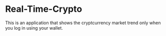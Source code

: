 # Real-Time-Crypto
 This is an application that shows the cryptcurrency market trend only when you log in using your wallet.
